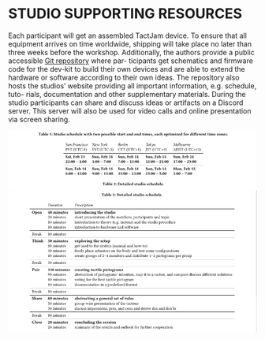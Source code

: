 # STUDIO SUPPORTING RESOURCES
Each participant will get an assembled TactJam device. To ensure
that all equipment arrives on time worldwide, shipping will take
place no later than three weeks before the workshop. Additionally,
the authors provide a public accessible [Git repository](https://github.com/derikon/TactJam) where par-
ticipants get schematics and firmware code for the dev-kit to build
their own devices and are able to extend the hardware or software
according to their own ideas. The repository also hosts the studios’
website providing all important information, e.g. schedule, tuto-
rials, documentation and other supplementary materials. During
the studio participants can share and discuss ideas or artifacts on
a Discord server. This server will also be used for video calls and
online presentation via screen sharing.

![Table 1: Studio Schedule](img/table1StudioSchedule.png)
![Table 2: Detailed Studio Schedule](img/table2DetailedStudioSchedule.png)


